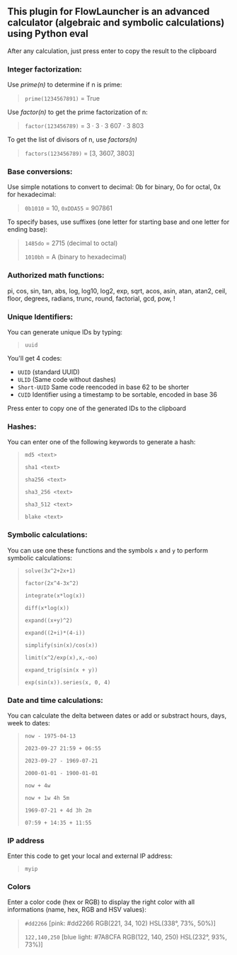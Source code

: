 ## This plugin for FlowLauncher is an advanced calculator (algebraic and symbolic calculations) using Python eval

After any calculation, just press enter to copy the result to the clipboard

### Integer factorization:

Use *prime(n)* to determine if n is prime:

> `prime(1234567891)` = True

Use *factor(n)* to get the prime factorization of n:

> `factor(123456789)` = 3 · 3 · 3 607 · 3 803

To get the list of divisors of n, use *factors(n)*

> `factors(123456789)` = [3, 3607, 3803]

### Base conversions:

Use simple notations to convert to decimal: 0b for binary, 0o for octal, 0x for hexadecimal:
> `0b1010` = 10, `0xDDA55` = 907861

To specify bases, use suffixes (one letter for starting base and one letter for ending base):

> `1485do` = 2715 (decimal to octal)
> 
> `1010bh` = A (binary to hexadecimal)

### Authorized math functions:
pi, cos, sin, tan, abs, log, log10, log2, exp, sqrt, acos, asin, atan, atan2, ceil,
floor, degrees, radians, trunc, round, factorial, gcd, pow, !

### Unique Identifiers:
You can generate unique IDs by typing:
> `uuid`

You'll get 4 codes:
- `UUID` (standard UUID)
- `ULID` (Same code without dashes)
- `Short-UUID` Same code reencoded in base 62 to be shorter
- `CUID` Identifier using a timestamp to be sortable, encoded in base 36

Press enter to copy one of the generated IDs to the clipboard

### Hashes:
You can enter one of the following keywords to generate a hash:
> `md5 <text>`
> 
> `sha1 <text>`
> 
> `sha256 <text>`
> 
> `sha3_256 <text>`
> 
> `sha3_512 <text>`
> 
> `blake <text>`

### Symbolic calculations:

You can use one these functions and the symbols `x` and `y` to perform symbolic calculations:

> `solve(3x^2+2x+1)`
> 
> `factor(2x^4-3x^2)`
> 
> `integrate(x*log(x))`
> 
> `diff(x*log(x))`
> 
> `expand((x+y)^2)`
> 
> `expand((2+i)*(4-i))`
> 
> `simplify(sin(x)/cos(x))`
> 
> `limit(x^2/exp(x),x,-oo)`
> 
> `expand_trig(sin(x + y))`
> 
> `exp(sin(x)).series(x, 0, 4)`


### Date and time calculations:

You can calculate the delta between dates or add or substract hours, days, week to dates:  

> `now - 1975-04-13`
> 
> `2023-09-27 21:59 + 06:55`
> 
> `2023-09-27 - 1969-07-21`
> 
> `2000-01-01 - 1900-01-01`
> 
> `now + 4w`
> 
> `now + 1w 4h 5m`
> 
> `1969-07-21 + 4d 3h 2m`
> 
> `07:59 + 14:35 + 11:55`


### IP address

Enter this code to get your local and external IP address:

> `myip`


### Colors

Enter a color code (hex or RGB) to display the right color with all informations (name, hex, RGB and HSV values):

> `#dd2266` [pink:   #dd2266    RGB(221, 34, 102)    HSL(338°, 73%, 50%)]
> 
> `122,140,250` [blue light:   #7A8CFA    RGB(122, 140, 250)    HSL(232°, 93%, 73%)]
